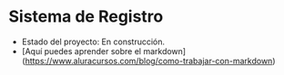 <h1> Sistema de Registro</h1>

- Estado del proyecto: En construcción.
- [Aquí puedes aprender sobre el markdown] (https://www.aluracursos.com/blog/como-trabajar-con-markdown)
